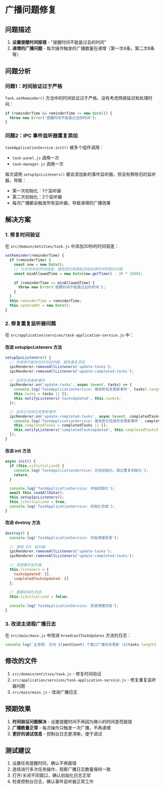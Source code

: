 # 广播问题修复

## 问题描述
1. **设置提醒时间报错** - "提醒时间不能是过去的时间"
2. **递增的广播问题** - 每次操作触发的广播数量在递增（第一次4条，第二次8条等）

## 问题分析

### 问题1：时间验证过于严格
`Task.setReminder()` 方法中的时间验证过于严格，没有考虑网络延迟和处理时间：
```javascript
if (reminderTime && reminderTime <= new Date()) {
  throw new Error('提醒时间不能是过去的时间');
}
```

### 问题2：IPC 事件监听器重复添加
`taskApplicationService.init()` 被多个组件调用：
- `task-panel.js` 调用一次
- `task-manager.js` 调用一次

每次调用 `setupIpcListeners()` 都会添加新的事件监听器，但没有移除旧的监听器，导致：
- 第一次初始化：1个监听器
- 第二次初始化：2个监听器
- 每次广播都会触发所有监听器，导致递增的广播效果

## 解决方案

### 1. 修复时间验证
在 `src/domain/entities/task.js` 中添加30秒的时间容差：

```javascript
setReminder(reminderTime) {
  if (reminderTime) {
    const now = new Date();
    // 允许30秒的时间容差，避免因为网络延迟或处理时间导致的问题
    const minAllowedTime = new Date(now.getTime() - 30 * 1000);
    
    if (reminderTime <= minAllowedTime) {
      throw new Error('提醒时间不能是过去的时间');
    }
  }
  this.reminderTime = reminderTime;
  this.updatedAt = new Date();
}
```

### 2. 修复重复监听器问题
在 `src/application/services/task-application-service.js` 中：

#### 改进 setupIpcListeners 方法
```javascript
setupIpcListeners() {
  // 先移除可能存在的旧监听器，避免重复添加
  ipcRenderer.removeAllListeners('update-tasks');
  ipcRenderer.removeAllListeners('update-completed-tasks');
  
  // 监听任务更新事件
  ipcRenderer.on('update-tasks', async (event, tasks) => {
    console.log('TaskApplicationService: 接收到任务更新事件', tasks?.length || 0, '个任务');
    this.tasks = tasks || [];
    this.notifyListeners('tasksUpdated', this.tasks);
  });

  // 监听已完成任务更新事件
  ipcRenderer.on('update-completed-tasks', async (event, completedTasks) => {
    console.log('TaskApplicationService: 接收到已完成任务更新事件', completedTasks?.length || 0, '个任务');
    this.completedTasks = completedTasks || [];
    this.notifyListeners('completedTasksUpdated', this.completedTasks);
  });
}
```

#### 改进 init 方法
```javascript
async init() {
  if (this.isInitialized) {
    console.log('TaskApplicationService: 已经初始化，跳过重复初始化');
    return;
  }

  console.log('TaskApplicationService: 开始初始化');
  await this.loadAllData();
  this.setupIpcListeners();
  this.isInitialized = true;
  console.log('TaskApplicationService: 初始化完成');
}
```

#### 改进 destroy 方法
```javascript
destroy() {
  console.log('TaskApplicationService: 开始清理资源');
  
  // 清理 IPC 监听器
  ipcRenderer.removeAllListeners('update-tasks');
  ipcRenderer.removeAllListeners('update-completed-tasks');
  
  // 清理事件监听器
  this.listeners = {
    tasksUpdated: [],
    completedTasksUpdated: []
  };
  
  // 重置初始化状态
  this.isInitialized = false;
  
  console.log('TaskApplicationService: 资源清理完成');
}
```

### 3. 改进主进程广播日志
在 `src/main/main.js` 中改进 `broadcastTaskUpdates` 方法的日志：

```javascript
console.log(`主进程: 已向 ${sentCount} 个窗口广播任务更新 (${tasks.length} 个未完成任务, ${completedTasks.length} 个已完成任务)`);
```

## 修改的文件
1. `src/domain/entities/task.js` - 修复时间验证
2. `src/application/services/task-application-service.js` - 修复重复监听器问题
3. `src/main/main.js` - 改进广播日志

## 预期效果
1. **时间验证问题解决** - 设置提醒时间不再因为微小的时间差而报错
2. **广播数量正常** - 每次操作只触发一次广播，不再递增
3. **更好的调试信息** - 控制台日志更清晰，便于调试

## 测试建议
1. 设置任务提醒时间，确认不再报错
2. 连续进行多次任务操作，观察广播日志数量保持一致
3. 打开/关闭不同窗口，确认初始化日志正常
4. 检查控制台日志，确认事件监听器正常工作